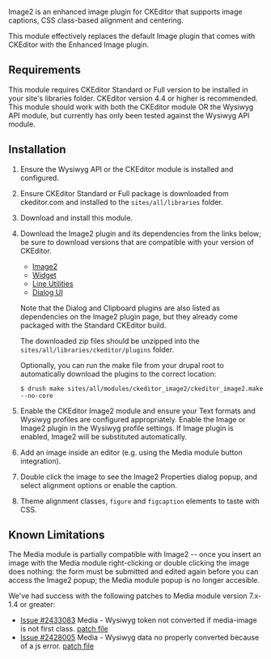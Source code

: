 Image2 is an enhanced image plugin for CKEditor that supports image captions,
CSS class-based alignment and centering.

This module effectively replaces the default Image plugin that comes with
CKEditor with the Enhanced Image plugin.

Requirements
------------

This module requires CKEditor Standard or Full version to be installed in your
site's libraries folder. CKEditor version 4.4 or higher is recommended. This
module should work with both the CKEditor module OR the Wysiwyg API module,
but currently has only been tested against the Wysiwyg API module.

Installation
------------

1.  Ensure the Wysiwyg API or the CKEditor module is installed and configured.

2.  Ensure CKEditor Standard or Full package is downloaded from ckeditor.com
    and installed to the `sites/all/libraries` folder.

3.  Download and install this module.

4.  Download the Image2 plugin and its dependencies from the links below; be
    sure to download versions that are compatible with your version of CKEditor.

    * [Image2](http://ckeditor.com/addons/image2)
    * [Widget](http://ckeditor.com/addons/widget)
    * [Line Utilities](http://ckeditor.com/addons/lineutils)
    * [Dialog UI](http://ckeditor.com/addons/dialogui)

    Note that the Dialog and Clipboard plugins are also listed as dependencies
    on the Image2 plugin page, but they already come packaged with the Standard
    CKEditor build.

    The downloaded zip files should be unzipped into the
    `sites/all/libraries/ckeditor/plugins` folder.

    Optionally, you can run the make file from your drupal root to automatically
    download the plugins to the correct location:

        $ drush make sites/all/modules/ckeditor_image2/ckeditor_image2.make --no-core

5.  Enable the CKEditor Image2 module and ensure your Text formats and Wysiwyg
    profiles are configured appropriately. Enable the Image or Image2 plugin
    in the Wysiwyg profile settings. If Image plugin is enabled, Image2 will
    be substituted automatically.

6.  Add an image inside an editor (e.g. using the Media module button
    integration).

7.  Double click the image to see the Image2 Properties dialog popup, and
    select alignment options or enable the caption.

8.  Theme alignment classes, `figure` and `figcaption` elements to taste
    with CSS.


Known Limitations
-----------------

The Media module is partially compatible with Image2 -- once you insert an
image with the Media module right-clicking or double clicking the image does
nothing: the form must be submitted and edited again before you can access
the Image2 popup; the Media module popup is no longer accesible.

We've had success with the following patches to Media module version 7.x-1.4
or greater:

* [Issue #2433083](https://www.drupal.org/node/2433083)
    Media - Wysiwyg token not converted if media-image is not first class.
    [patch file](https://www.drupal.org/files/issues/media-wysiwyg-ckeditor-image2-2433083-3.patch)
* [Issue #2428005](https://www.drupal.org/node/2428005)
    Media - Wysiwyg data no properly converted because of a js error.
    [patch file](https://www.drupal.org/files/issues/media_fix.patch)
